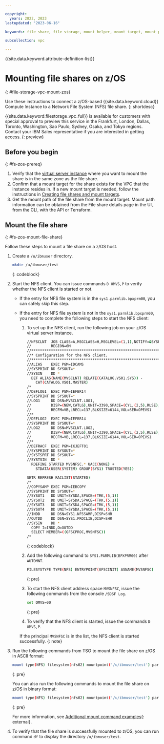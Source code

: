 ```yaml
---

copyright:
  years: 2022, 2023
lastupdated: "2023-06-16"

keywords: file share, file storage, mount helper, mount target, mount path, secure connection

subcollection: vpc

---
```


{{site.data.keyword.attribute-definition-list}}

# Mounting file shares on z/OS
{: #file-storage-vpc-mount-zos}

Use these instructions to connect a z/OS-based {{site.data.keyword.cloud}} Compute Instance to a Network File System (NFS) file share.
{: shortdesc}

{{site.data.keyword.filestorage_vpc_full}} is available for customers with special approval to preview this service in the Frankfurt, London, Dallas, Toronto, Washington, Sao Paulo, Sydney, Osaka, and Tokyo regions. Contact your IBM Sales representative if you are interested in getting access.
{: preview}

## Before you begin
{: #fs-zos-prereq}

1. Verify that the [virtual server instance](/docs/vpc?topic=vpc-about-advanced-virtual-servers) where you want to mount the share is in the same zone as the file share. 
2. Confirm that a mount target for the share exists for the VPC that the instance resides in. If a new mount target is needed, follow the instructions in [Creating file shares and mount targets](/docs/vpc?topic=vpc-file-storage-create). 
3. Get the mount path of the file share from the mount target. Mount path information can be obtained from the File share details page in the UI, from the CLI, with the API or Terraform.

## Mount the file share
{: #fs-zos-mount-file-share}

Follow these steps to mount a file share on a z/OS host.

1. Create a `/u/ibmuser` directory.

   ```sh
   mkdir /u/ibmuser/test
   ```
   {: codeblock}

2. Start the NFS client. You can issue commands `D OMVS,P` to verify whether the NFS client is started or not.

   * If the entry for NFS file system is in the `sys1.parmlib.bpxprm00`, you can safely skip this step.

   * If the entry for NFS file system is not in the `sys1.parmlib.bpxprm00`, you need to complete the following steps to start the NFS client:

     1. To set up the NFS client, run the following job on your z/OS virtual server instance.
        ```sh
        //NFSCLNT  JOB CLASS=A,MSGCLASS=H,MSGLEVEL=(1,1),NOTIFY=&SYSUID.,
        //         REGION=0M
        //*********************************************************************
        //* Configuration for the NFS client.                                 *
        //*********************************************************************
        //ALIAS    EXEC PGM=IDCAMS
        //SYSPRINT DD SYSOUT=*
        //SYSIN    DD *
          DEF ALIAS(NAME(MVSCLNT) RELATE(CATALOG.VS01.SYS)) -
            CAT(CATALOG.VS01.MASTER)
        /*
        //DEFLOG1  EXEC PGM=IEFBR14
        //SYSPRINT DD SYSOUT=*
        //LOG1     DD DSN=MVSCLNT.LOG1,
        //         DISP=(NEW,CATLG),UNIT=3390,SPACE=(CYL,(2,5),RLSE),
        //         RECFM=VB,LRECL=137,BLKSIZE=6144,VOL=SER=OPEVS1
        //*
        //DEFLOG2  EXEC PGM=IEFBR14
        //SYSPRINT DD SYSOUT=*
        //LOG2     DD DSN=MVSCLNT.LOG2,
        //         DISP=(NEW,CATLG),UNIT=3390,SPACE=(CYL,(2,5),RLSE),
        //         RECFM=VB,LRECL=137,BLKSIZE=6144,VOL=SER=OPEVS1
        //*
        //DEFRACF  EXEC PGM=IKJEFT01
        //SYSPRINT DD SYSOUT=*
        //SYSTSPRT DD SYSOUT=*
        //SYSTSIN  DD *
          RDEFINE STARTED MVSNFSC.* UACC(NONE) +
            STDATA(USER(SYSTEM) GROUP(SYS1) TRUSTED(YES))

        SETR REFRESH RACLIST(STARTED)
        /*
        //COPYSAMP EXEC PGM=IEBCOPY
        //SYSPRINT DD SYSOUT=*
        //SYSUT1   DD UNIT=SYSDA,SPACE=(TRK,(5,1))
        //SYSUT2   DD UNIT=SYSDA,SPACE=(TRK,(5,1))
        //SYSUT3   DD UNIT=SYSDA,SPACE=(TRK,(5,1))
        //SYSUT4   DD UNIT=SYSDA,SPACE=(TRK,(5,1))
        //INDD     DD DSN=SYS1.NFSSAMP,DISP=SHR
        //OUTDD    DD DSN=SYS1.PROCLIB,DISP=SHR
        //SYSIN    DD *
          COPY I=INDD,O=OUTDD
          SELECT MEMBER=((GFSCPROC,MVSNFSC))
        /*
        ```
        {: codeblock}

     2. Add the following command to `SYS1.PARMLIB(BPXPRM00)` after `AUTOMNT`.
        ```sh
        FILESYSTYPE TYPE(NFS) ENTRYPOINT(GFSCINIT) ASNAME(MVSNFSC)
        ```
        {: pre}

     3. To start the NFS client address space `MVSNFSC`, issue the following commands from the console `/SDSF Log`.

        ```sh
        set OMVS=00
        ```
        {: pre}

     4. To verify that the NFS client is started, issue the commands `D OMVS,P`.

     If the principal `MVSNFSC` is in the list, the NFS client is started successfully.
     {: note}

3. Run the following commands from TSO to mount the file share on z/OS in ASCII format:

   ```sh
   mount type(NFS) filesystem(nfs02) mountpoint('/u/ibmuser/test') parm('<mount path>,xlat(y),vers(4)')
   ```
   {: pre}

   You can also run the following commands to mount the file share on z/OS in binary format:

   ```sh
   mount type(NFS) filesystem(nfs02) mountpoint('/u/ibmuser/test') parm('<mount path>,vers(4)')
   ```
   {: pre}

   For more information, see [Additional mount command examples](https://www.ibm.com/docs/en/zos/2.5.0?topic=examples-additional-mount-command){: external}.

4. To verify that the file share is successfully mounted to z/OS, you can run command `df` to display the directory `/u/ibmuser/test`.
